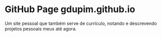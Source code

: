 # GitHub Page gdupim.github.io

Um site pessoal que também serve de currículo, notando e descrevendo projetos pessoais meus até agora.
